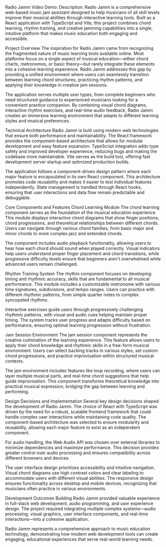 Radio Jamm
Video Demo: <URL HERE>
Description:
Radio Jamm is a comprehensive web-based music jam assistant designed to help musicians of all skill levels improve their musical abilities through interactive learning tools. Built as a React application with TypeScript and Vite, this project combines chord learning, rhythm training, and creative jamming capabilities into a single, intuitive platform that makes music education both engaging and accessible.

Project Overview
The inspiration for Radio Jamm came from recognizing the fragmented nature of music learning tools available online. Most platforms focus on a single aspect of musical education—either chord charts, metronomes, or basic theory—but rarely integrate these elements into a cohesive learning experience. Radio Jamm addresses this gap by providing a unified environment where users can seamlessly transition between learning chord structures, practicing rhythm patterns, and applying their knowledge in creative jam sessions.

The application serves multiple user types, from complete beginners who need structured guidance to experienced musicians looking for a convenient practice companion. By combining visual chord diagrams, interactive rhythm exercises, and real-time audio feedback, Radio Jamm creates an immersive learning environment that adapts to different learning styles and musical preferences.

Technical Architecture
Radio Jamm is built using modern web technologies that ensure both performance and maintainability. The React framework provides the component-based architecture that allows for modular development and easy feature expansion. TypeScript integration adds type safety and improved developer experience, reducing bugs and making the codebase more maintainable. Vite serves as the build tool, offering fast development server startup and optimized production builds.

The application follows a component-driven design pattern where each major feature is encapsulated in its own React component. This architecture promotes code reusability and makes it easier to test individual features independently. State management is handled through React hooks, ensuring that user interactions and data flow remain predictable and debuggable.

Core Components and Features
Chord Learning Module
The chord learning component serves as the foundation of the musical education experience. This module displays interactive chord diagrams that show finger positions, chord progressions, and theoretical relationships between different chords. Users can navigate through various chord families, from basic major and minor chords to more complex jazz and extended chords.

The component includes audio playback functionality, allowing users to hear how each chord should sound when played correctly. Visual indicators help users understand proper finger placement and chord transitions, while progressive difficulty levels ensure that beginners aren't overwhelmed while advanced users remain challenged.

Rhythm Training System
The rhythm component focuses on developing timing and rhythmic accuracy, skills that are fundamental to all musical performance. This module includes a customizable metronome with various time signatures, subdivisions, and tempo ranges. Users can practice with different rhythmic patterns, from simple quarter notes to complex syncopated rhythms.

Interactive exercises guide users through progressively challenging rhythmic patterns, with visual and audio cues helping maintain proper timing. The system tracks user progress and adapts difficulty based on performance, ensuring optimal learning progression without frustration.

Jam Session Environment
The jam session component represents the creative culmination of the learning experience. This feature allows users to apply their chord knowledge and rhythmic skills in a free-form musical environment. Users can select backing tracks in various styles, set custom chord progressions, and practice improvisation within structured musical contexts.

The jam environment includes features like loop recording, where users can layer multiple musical parts, and real-time chord suggestions that help guide improvisation. This component transforms theoretical knowledge into practical musical expression, bridging the gap between learning and performing.

Design Decisions and Implementation
Several key design decisions shaped the development of Radio Jamm. The choice of React with TypeScript was driven by the need for a robust, scalable frontend framework that could handle complex user interactions while maintaining code quality. The component-based architecture was selected to ensure modularity and reusability, allowing each major feature to exist as an independent component.

For audio handling, the Web Audio API was chosen over external libraries to minimize dependencies and maximize performance. This decision provides greater control over audio processing and ensures compatibility across different browsers and devices.

The user interface design prioritizes accessibility and intuitive navigation. Visual chord diagrams use high contrast colors and clear labeling to accommodate users with different visual abilities. The responsive design ensures functionality across desktop and mobile devices, recognizing that musicians often practice in various environments.

Development Outcomes
Building Radio Jamm provided valuable experience in full-stack web development, audio programming, and user experience design. The project required integrating multiple complex systems—audio processing, visual graphics, user interface components, and real-time interactions—into a cohesive application.

Radio Jamm represents a comprehensive approach to music education technology, demonstrating how modern web development tools can create engaging, educational experiences that serve real-world learning needs.

